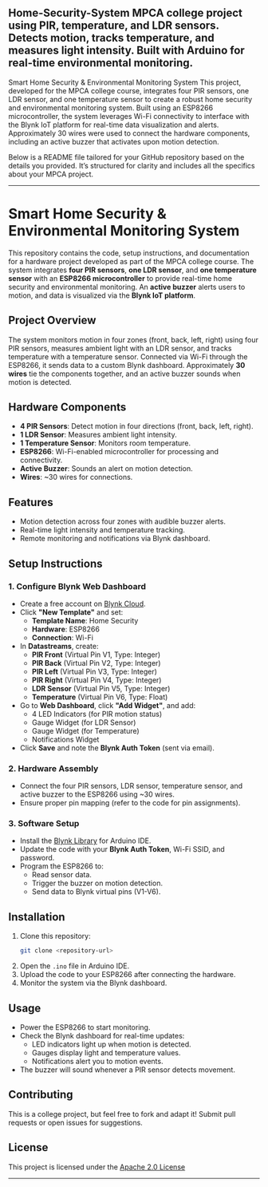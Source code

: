 Home-Security-System
MPCA college project using PIR, temperature, and LDR sensors. Detects motion, tracks temperature, and measures light intensity. Built with Arduino for real-time environmental monitoring.
---

Smart Home Security & Environmental Monitoring System 
This project, developed for the MPCA college course, integrates four PIR sensors, one LDR sensor, and one temperature sensor to create a robust home security and environmental monitoring system. Built using an ESP8266 microcontroller, the system leverages Wi-Fi connectivity to interface with the Blynk IoT platform for real-time data visualization and alerts. Approximately 30 wires were used to connect the hardware components, including an active buzzer that activates upon motion detection.  

Below is a README file tailored for your GitHub repository based on the details you provided. It’s structured for clarity and includes all the specifics about your MPCA project.

---

# Smart Home Security & Environmental Monitoring System

This repository contains the code, setup instructions, and documentation for a hardware project developed as part of the MPCA college course. The system integrates **four PIR sensors**, **one LDR sensor**, and **one temperature sensor** with an **ESP8266 microcontroller** to provide real-time home security and environmental monitoring. An **active buzzer** alerts users to motion, and data is visualized via the **Blynk IoT platform**.

## Project Overview

The system monitors motion in four zones (front, back, left, right) using four PIR sensors, measures ambient light with an LDR sensor, and tracks temperature with a temperature sensor. Connected via Wi-Fi through the ESP8266, it sends data to a custom Blynk dashboard. Approximately **30 wires** tie the components together, and an active buzzer sounds when motion is detected.

## Hardware Components

- **4 PIR Sensors**: Detect motion in four directions (front, back, left, right).  
- **1 LDR Sensor**: Measures ambient light intensity.  
- **1 Temperature Sensor**: Monitors room temperature.  
- **ESP8266**: Wi-Fi-enabled microcontroller for processing and connectivity.  
- **Active Buzzer**: Sounds an alert on motion detection.  
- **Wires**: ~30 wires for connections.

## Features

- Motion detection across four zones with audible buzzer alerts.  
- Real-time light intensity and temperature tracking.  
- Remote monitoring and notifications via Blynk dashboard.

## Setup Instructions

### 1. Configure Blynk Web Dashboard
- Create a free account on [Blynk Cloud](https://blynk.io/).  
- Click **"New Template"** and set:  
  - **Template Name**: Home Security  
  - **Hardware**: ESP8266  
  - **Connection**: Wi-Fi  
- In **Datastreams**, create:  
  - **PIR Front** (Virtual Pin V1, Type: Integer)  
  - **PIR Back** (Virtual Pin V2, Type: Integer)  
  - **PIR Left** (Virtual Pin V3, Type: Integer)  
  - **PIR Right** (Virtual Pin V4, Type: Integer)  
  - **LDR Sensor** (Virtual Pin V5, Type: Integer)  
  - **Temperature** (Virtual Pin V6, Type: Float)  
- Go to **Web Dashboard**, click **"Add Widget"**, and add:  
  - 4 LED Indicators (for PIR motion status)  
  - Gauge Widget (for LDR Sensor)  
  - Gauge Widget (for Temperature)  
  - Notifications Widget  
- Click **Save** and note the **Blynk Auth Token** (sent via email).

### 2. Hardware Assembly
- Connect the four PIR sensors, LDR sensor, temperature sensor, and active buzzer to the ESP8266 using ~30 wires.  
- Ensure proper pin mapping (refer to the code for pin assignments).  

### 3. Software Setup
- Install the [Blynk Library](https://github.com/blynkkk/blynk-library) for Arduino IDE.  
- Update the code with your **Blynk Auth Token**, Wi-Fi SSID, and password.  
- Program the ESP8266 to:  
  - Read sensor data.  
  - Trigger the buzzer on motion detection.  
  - Send data to Blynk virtual pins (V1-V6).

## Installation

1. Clone this repository:  
   ```bash
   git clone <repository-url>
   ```
2. Open the `.ino` file in Arduino IDE.  
3. Upload the code to your ESP8266 after connecting the hardware.  
4. Monitor the system via the Blynk dashboard.

## Usage

- Power the ESP8266 to start monitoring.  
- Check the Blynk dashboard for real-time updates:  
  - LED indicators light up when motion is detected.  
  - Gauges display light and temperature values.  
  - Notifications alert you to motion events.  
- The buzzer will sound whenever a PIR sensor detects movement.

## Contributing

This is a college project, but feel free to fork and adapt it! Submit pull requests or open issues for suggestions.

## License

This project is licensed under the [Apache 2.0 License](https://www.apache.org/licenses/LICENSE-2.0)

---

